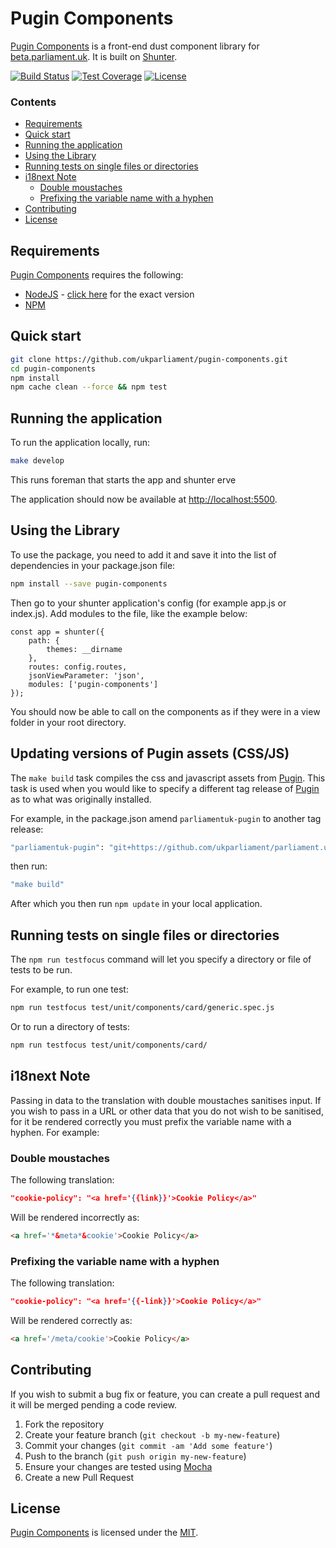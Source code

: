 # Pugin Components
[Pugin Components][pugin-components] is a front-end dust component library for [beta.parliament.uk][beta]. It is built on [Shunter][shunter].

[![Build Status][shield-travis]][info-travis] [![Test Coverage][shield-coveralls]][info-coveralls] [![License][shield-license]][info-license]

### Contents
<!-- START doctoc generated TOC please keep comment here to allow auto update -->
<!-- DON'T EDIT THIS SECTION, INSTEAD RE-RUN doctoc TO UPDATE -->


- [Requirements](#requirements)
- [Quick start](#quick-start)
- [Running the application](#running-the-application)
- [Using the Library](#using-the-library)
- [Running tests on single files or directories](#running-tests-on-single-files-or-directories)
- [i18next Note](#i18next-note)
  - [Double moustaches](#double-moustaches)
  - [Prefixing the variable name with a hyphen](#prefixing-the-variable-name-with-a-hyphen)
- [Contributing](#contributing)
- [License](#license)

<!-- END doctoc generated TOC please keep comment here to allow auto update -->

## Requirements
[Pugin Components][pugin-components] requires the following:
* [NodeJS][node] - [click here][node-version] for the exact version
* [NPM][npm]

## Quick start
```bash
git clone https://github.com/ukparliament/pugin-components.git
cd pugin-components
npm install
npm cache clean --force && npm test
```

## Running the application
To run the application locally, run:

```bash
make develop
```
This runs foreman that starts the app and shunter erve

The application should now be available at [http://localhost:5500][local].

## Using the Library
To use the package, you need to add it and save it into the list of dependencies in your package.json file:

```bash
npm install --save pugin-components
```

Then go to your shunter application's config (for example app.js or index.js). Add modules to the file, like the example below:
```
const app = shunter({
    path: {
        themes: __dirname
    },
    routes: config.routes,
    jsonViewParameter: 'json',
    modules: ['pugin-components']
});
```
You should now be able to call on the components as if they were in a view folder in your root directory.

## Updating versions of Pugin assets (CSS/JS)
The `make build` task compiles the css and javascript assets from [Pugin][pugin]. This task is used when you would like to specify a different tag release of [Pugin][pugin] as to what was originally installed.

For example, in the package.json amend `parliamentuk-pugin` to another tag release:
```bash
"parliamentuk-pugin": "git+https://github.com/ukparliament/parliament.uk-pugin.git#1.11.3",
```
then run:
```bash
"make build"
```
After which you then run `npm update` in your local application.

## Running tests on single files or directories
The `npm run testfocus` command will let you specify a directory or file of tests to be run.

For example, to run one test:
```bash
npm run testfocus test/unit/components/card/generic.spec.js
```

Or to run a directory of tests:
```bash
npm run testfocus test/unit/components/card/
```

## i18next Note
Passing in data to the translation with double moustaches sanitises input. If you wish to pass in a URL or other data that you do not wish to be sanitised, for it be rendered correctly you must prefix the variable name with a hyphen. For example:

### Double moustaches
The following translation:
```json
"cookie-policy": "<a href='{{link}}'>Cookie Policy</a>"
```
Will be rendered incorrectly as:
```html
<a href='*&meta*&cookie'>Cookie Policy</a>
```

### Prefixing the variable name with a hyphen
The following translation:
```json
"cookie-policy": "<a href='{{-link}}'>Cookie Policy</a>"
```
Will be rendered correctly as:
```html
<a href='/meta/cookie'>Cookie Policy</a>
```

## Contributing
If you wish to submit a bug fix or feature, you can create a pull request and it will be merged pending a code review.

1. Fork the repository
1. Create your feature branch (`git checkout -b my-new-feature`)
1. Commit your changes (`git commit -am 'Add some feature'`)
1. Push to the branch (`git push origin my-new-feature`)
1. Ensure your changes are tested using [Mocha][mocha]
1. Create a new Pull Request

## License
[Pugin Components][pugin-components] is licensed under the [MIT][info-license].

[pugin-components]: https://github.com/ukparliament/pugin-components
[beta]: https://beta.parliament.uk
[shunter]: https://github.com/springernature/shunter
[pugin]: https://github.com/ukparliament/parliament.uk-pugin
[node]: https://nodejs.org/
[node-version]: https://github.com/ukparliament/pugin-components/blob/master/.node-version
[npm]: https://www.npmjs.com/
[local]: http://localhost:5500
[mocha]: https://mochajs.org/

[info-travis]:   https://travis-ci.org/ukparliament/pugin-components
[shield-travis]: https://img.shields.io/travis/ukparliament/pugin-components.svg

[info-coveralls]:   https://coveralls.io/github/ukparliament/pugin-components
[shield-coveralls]: https://img.shields.io/coveralls/ukparliament/pugin-components.svg

[info-license]:   https://github.com/ukparliament//blob/master/LICENSE
[shield-license]: https://img.shields.io/badge/license-MIT-blue.svg
